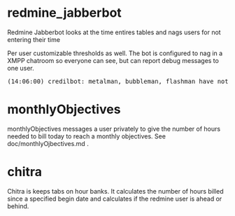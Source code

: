 # redmine_jabberbot

Redmine Jabberbot looks at the time entires tables and nags users for not entering their time

Per user customizable thresholds as well.  The bot is configured to nag in a XMPP chatroom so everyone can see, but can report debug messages to one user.

<pre>
(14:06:00) credilbot: metalman, bubbleman, flashman have not logged time in the last 4 hours
</pre>


# monthlyObjectives

monthlyObjectives messages a user privately to give the number of hours needed to bill today to reach a monthly objectives.  See doc/monthlyOjbectives.md .

# chitra

Chitra is keeps tabs on hour banks.  It calculates the number of hours billed since a specified begin date and calculates if the redmine user is ahead or behind.
